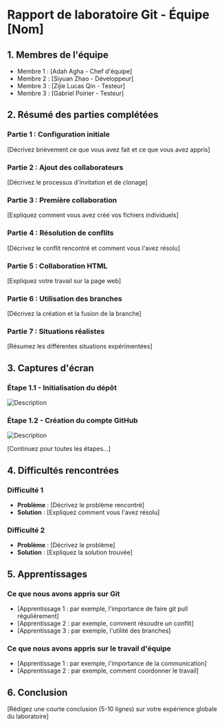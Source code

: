 # Rapport de laboratoire Git - Équipe [Nom]

## 1. Membres de l'équipe
- Membre 1 : [Adah Agha - Chef d'équipe]
- Membre 2 : [Siyuan Zhao - Développeur]
- Membre 3 : [Zijie Lucas Qin - Testeur]
- Membre 3 : [Gabriel Poirier - Testeur]

## 2. Résumé des parties complétées

### Partie 1 : Configuration initiale
[Décrivez brièvement ce que vous avez fait et ce que vous avez appris]

### Partie 2 : Ajout des collaborateurs
[Décrivez le processus d'invitation et de clonage]

### Partie 3 : Première collaboration
[Expliquez comment vous avez créé vos fichiers individuels]

### Partie 4 : Résolution de conflits
[Décrivez le conflit rencontré et comment vous l'avez résolu]

### Partie 5 : Collaboration HTML
[Expliquez votre travail sur la page web]

### Partie 6 : Utilisation des branches
[Décrivez la création et la fusion de la branche]

### Partie 7 : Situations réalistes
[Résumez les différentes situations expérimentées]

## 3. Captures d'écran

### Étape 1.1 - Initialisation du dépôt
![Description](chemin/vers/capture1.png)

### Étape 1.2 - Création du compte GitHub
![Description](chemin/vers/capture2.png)

[Continuez pour toutes les étapes...]

## 4. Difficultés rencontrées

### Difficulté 1
- **Problème** : [Décrivez le problème rencontré]
- **Solution** : [Expliquez comment vous l'avez résolu]

### Difficulté 2
- **Problème** : [Décrivez le problème]
- **Solution** : [Expliquez la solution trouvée]

## 5. Apprentissages

### Ce que nous avons appris sur Git
- [Apprentissage 1 : par exemple, l'importance de faire git pull régulièrement]
- [Apprentissage 2 : par exemple, comment résoudre un conflit]
- [Apprentissage 3 : par exemple, l'utilité des branches]

### Ce que nous avons appris sur le travail d'équipe
- [Apprentissage 1 : par exemple, l'importance de la communication]
- [Apprentissage 2 : par exemple, comment coordonner le travail]

## 6. Conclusion
[Rédigez une courte conclusion (5-10 lignes) sur votre expérience globale du laboratoire]